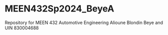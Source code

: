 # MEEN432Sp2024_BeyeA
Repository for MEEN 432 Automotive Engineering
Alioune Blondin Beye and UIN 830004688
